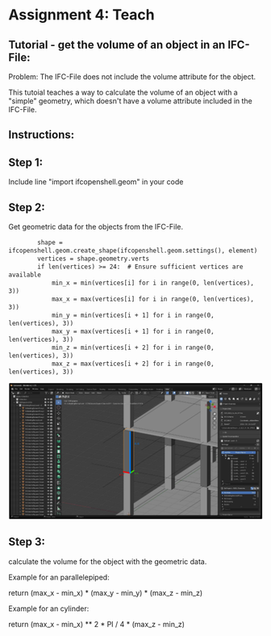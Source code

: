 # Assignment 4: Teach

## Tutorial - get the volume of an object in an IFC-File:

Problem: The IFC-File does not include the volume attribute for the object.

This tutoial teaches a way to calculate the volume of an object with a "simple" geometry, which doesn't have a volume attribute included in the IFC-File.

## Instructions:

## Step 1:

Include line "import ifcopenshell.geom" in your code

## Step 2:

Get geometric data for the objects from the IFC-File.

            shape = ifcopenshell.geom.create_shape(ifcopenshell.geom.settings(), element)
            vertices = shape.geometry.verts
            if len(vertices) >= 24:  # Ensure sufficient vertices are available
                min_x = min(vertices[i] for i in range(0, len(vertices), 3))
                max_x = max(vertices[i] for i in range(0, len(vertices), 3))
                min_y = min(vertices[i + 1] for i in range(0, len(vertices), 3))
                max_y = max(vertices[i + 1] for i in range(0, len(vertices), 3))
                min_z = min(vertices[i + 2] for i in range(0, len(vertices), 3))
                max_z = max(vertices[i + 2] for i in range(0, len(vertices), 3))

![IMG 1](https://raw.githubusercontent.com/JanikRosien/BIManalyst_g_23/refs/heads/main/A4/pictures/IMG1.png)

## Step 3:

calculate the volume for the object with the geometric data.

Example for an parallelepiped:

return (max_x - min_x) * (max_y - min_y) * (max_z - min_z)

Example for an cylinder:

return (max_x - min_x) ** 2 * PI / 4 * (max_z - min_z)
